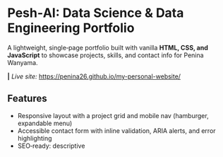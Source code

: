 # Pesh‑AI: Data Science & Data Engineering Portfolio

<p>A lightweight, single‑page portfolio built with vanilla <strong>HTML, CSS, and JavaScript</strong> to showcase projects, skills, and contact info for Penina Wanyama.</p>

<span><strong>|</strong></span> <em>Live site:</em> https://penina26.github.io/my-personal-website/ <br>

## Features
<ul>
    <li>Responsive layout with a project grid and mobile nav (hamburger, expandable menu)</li>
    <li>Accessible contact form with inline validation, ARIA alerts, and error highlighting</li>
    <li>SEO‑ready: descriptive <title>, meta description/keywords, canonical URL, Open Graph & Twitter cards</li>
    <li>Clean UI elements: tags/chips, animated hover underline, dark theme</li>
    <li>Zero dependencies: no frameworks required</li>
    <li>Tiny Js script: dynamic footer year + client‑side form validation</li>
</ul>

## Tech Stack
<ul>
    <li>HTML5 for structure</li>
    <li>CSS3 for layout and styling (custom properties / variables)</li>
    <li>Vanilla JS for navigation toggle and form validation</li>
    <li>GitHub Pages for hosting</li>
</ul>

## Project Structure
```text
my-personal-website/
├─ index.html # Main page (hero, projects, about, contact)
├─ style.css # Global styles
├─ script.js # Mobile nav + form validation + footer year
├─ images/
 ├─ cover1.jpeg # Hero background image
 └─ og-cover.jpg # Social preview image (Open Graph/Twitter)
```


## Getting Started (Local)
<strong>Clone this repository</strong> <br>
git clone https://github.com/penina26/my-personal-website.git


